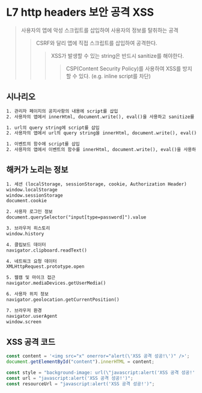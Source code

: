 # L7 http headers 보안 공격 XSS

> 사용자의 앱에 악성 스크립트를 삽입하여 사용자의 정보를 탈취하는 공격
>
> > CSRF와 달리 앱에 직접 스크립트를 삽입하여 공격한다.
> >
> > > XSS가 발생할 수 있는 string은 반드시 sanitize를 해야한다.
> > >
> > > > CSP(Content Security Policy)를 사용하여 XSS를 방지할 수 있다. (e.g. inline script를 차단)

## 시나리오

```txt
1. 관리자 페이지의 공지사항의 내용에 script를 삽입
2. 사용자의 앱에서 innerHtml, document.write(), eval()을 사용하고 sanitize를 하지 않아 script가 실행 됨

1. url의 query string에 script를 삽입
2. 사용자의 앱에서 url의 query string을 innerHtml, document.write(), eval()을 사용하고 sanitize를 하지 않아 script가 실행 됨

1. 이벤트의 함수에 script를 삽입
2. 사용자의 앱에서 이벤트의 함수를 innerHtml, document.write(), eval()을 사용하고 sanitize를 하지 않아 script가 실행 됨
```

## 해커가 노리는 정보

```txt
1. 세션 (localStorage, sessionStorage, cookie, Authorization Header)
window.localStorage
window.sessionStorage
document.cookie

2. 사용자 로그인 정보
document.querySelector("input[type=password]").value

3. 브라우저 히스토리
window.history

4. 클립보드 데이터
navigator.clipboard.readText()

4. 네트워크 요청 데이터
XMLHttpRequest.prototype.open

5. 웹캠 및 마이크 접근
navigator.mediaDevices.getUserMedia()

6. 사용자 위치 정보
navigator.geolocation.getCurrentPosition()

7. 브라우저 환경
navigator.userAgent
window.screen
```

## XSS 공격 코드

```js
const content = '<img src="x" onerror="alert(\'XSS 공격 성공!\')" />';
document.getElementById("content").innerHTML = content;

const style = "background-image: url(\"javascript:alert('XSS 공격 성공!')\")";
const url = "javascript:alert('XSS 공격 성공!')";
const resourceUrl = "javascript:alert('XSS 공격 성공!')";
```
